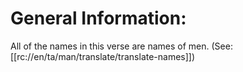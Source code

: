 # General Information:

All of the names in this verse are names of men. (See: [[rc://en/ta/man/translate/translate-names]])

